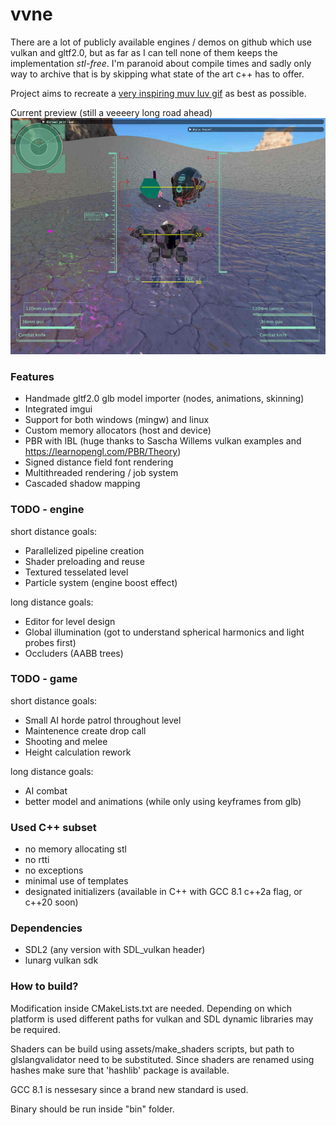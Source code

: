 # vvne

There are a lot of publicly available engines / demos on github which use vulkan and gltf2.0, but as far as I can tell none of them keeps the implementation *stl-free*. I'm paranoid about compile times and sadly only way to archive that is by skipping what state of the art c++ has to offer.

Project aims to recreate a [very inspiring muv luv gif](https://thumbs.gfycat.com/HelplessRealAlbacoretuna-size_restricted.gif) as best as possible.

Current preview (still a veeeery long road ahead)
![status preview image](assets/current_status.jpg)

### Features
- Handmade gltf2.0 glb model importer (nodes, animations, skinning)
- Integrated imgui
- Support for both windows (mingw) and linux
- Custom memory allocators (host and device)
- PBR with IBL (huge thanks to Sascha Willems vulkan examples and https://learnopengl.com/PBR/Theory)
- Signed distance field font rendering
- Multithreaded rendering / job system
- Cascaded shadow mapping

### TODO - engine
short distance goals:
- Parallelized pipeline creation
- Shader preloading and reuse
- Textured tesselated level
- Particle system (engine boost effect)

long distance goals:
- Editor for level design
- Global illumination (got to understand spherical harmonics and light probes first)
- Occluders (AABB trees)

### TODO - game
short distance goals:
- Small AI horde patrol throughout level
- Maintenence create drop call
- Shooting and melee
- Height calculation rework

long distance goals:
- AI combat
- better model and animations (while only using keyframes from glb)

### Used C++ subset
- no memory allocating stl
- no rtti
- no exceptions
- minimal use of templates
- designated initializers (available in C++ with GCC 8.1 c++2a flag, or c++20 soon)

### Dependencies
- SDL2 (any version with SDL_vulkan header)
- lunarg vulkan sdk

### How to build?
Modification inside CMakeLists.txt are needed. Depending on which platform is used different paths for vulkan and SDL dynamic libraries may be required.

Shaders can be build using assets/make_shaders scripts, but path to glslangvalidator need to be substituted.
Since shaders are renamed using hashes make sure that 'hashlib' package is available.

GCC 8.1 is nessesary since a brand new standard is used.

Binary should be run inside "bin" folder.
